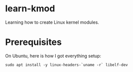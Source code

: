 # learn-kmod

Learning how to create Linux kernel modules.

# Prerequisites

On Ubuntu, here is how I got everything setup:

```
sudo apt install -y linux-headers-`uname -r` libelf-dev
```
